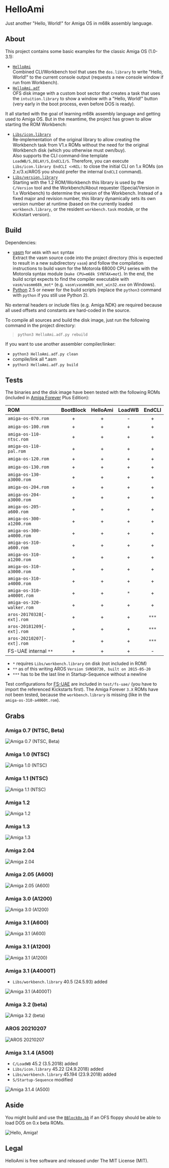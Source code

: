 HelloAmi
========

Just another "Hello, World!" for Amiga OS in m68k assembly language.


About
-----

This project contains some basic examples for the classic Amiga OS (1.0-3.1):

- [`HelloAmi`](HelloAmi.asm)  
  Combined CLI/Workbench tool that uses the `dos.library`
  to write "Hello, World!" to the current console output
  (requests a new console window if run from Workbench).
- [`HelloAmi.adf`](HelloAmi.adf.asm)  
  OFS disk image with a custom boot sector that creates a task that
  uses the `intuition.library` to show a window with a "Hello, World!"
  button (very early in the boot process, even before DOS is ready).

It all started with the goal of learning m68k assembly language
and getting used to Amiga OS. But in the meantime, the
project has grown to allow starting the ROM Workbench:

- [`Libs/icon.library`](Libs/icon.library.asm)  
  Re-implementation of the original library to allow creating the Workbench
  task from V1.x ROMs without the need for the original Workbench disk
  (which you otherwise must own/buy).  
  Also supports the CLI command-line template `LoadWB/S,DELAY/S,EndCLI/S`.
  Therefore, you can execute `Libs/icon.library EndCLI <>NIL:`
  to close the initial CLI on 1.x ROMs
  (on 2.x/3.x/AROS you should prefer the internal `EndCLI` command).
- [`Libs/version.library`](Libs/version.library.asm)  
  Starting with the 1.2 ROM/Workbench this library is used by the `C/Version`
  tool and the Workbench/About requester (Special/Version in 1.x Workbench)
  to determine the version of the Workbench. Instead of a fixed major and
  revision number, this library dynamically sets its own version number at
  runtime (based on the currently loaded `workbench.library`, or the
  resident `workbench.task` module, or the Kickstart version).


Build
-----

Dependencies:

- [vasm](http://sun.hasenbraten.de/vasm/) for `m68k` with `mot` syntax  
  Extract the vasm source code into the project directory (this is expected
  to result in a new subdirectory `vasm`) and follow the compilation
  instructions to build vasm for the Motorola 68000 CPU series with
  the Motorola syntax module (`make CPU=m68k SYNTAX=mot`). In the end,
  the build script expects to find the compiler executable with
  `vasm/vasmm68k_mot*` (e.g. `vasm\vasmm68k_mot_win32.exe` on Windows).
- [Python](https://www.python.org/) 2.5 or newer for the build scripts
  (replace the `python3` command with `python` if you still use Python 2).

No external headers or include files (e.g. Amiga NDK) are required
because all used offsets and constants are hard-coded in the source.

To compile all sources and build the disk image, just
run the following command in the project directory:

> `python3 HelloAmi.adf.py rebuild`

If you want to use another assembler compiler/linker:

- `python3 HelloAmi.adf.py clean`
- compile/link all *.asm
- `python3 HelloAmi.adf.py build`


Tests
-----

The binaries and the disk image have been tested with the following ROMs
(included in [Amiga Forever](https://www.amigaforever.com/) Plus Edition):

| ROM                       | BootBlock | HelloAmi | LoadWB | EndCLI |
|:--------------------------|:---------:|:--------:|:------:|:------:|
| `amiga-os-070.rom`        |     +     |    +     |   -    |   +    |
| `amiga-os-100.rom`        |     +     |    +     |   +    |   +    |
| `amiga-os-110-ntsc.rom`   |     +     |    +     |   +    |   +    |
| `amiga-os-110-pal.rom`    |     +     |    +     |   +    |   +    |
| `amiga-os-120.rom`        |     +     |    +     |   +    |   +    |
| `amiga-os-130.rom`        |     +     |    +     |   +    |   +    |
| `amiga-os-130-a3000.rom`  |     +     |    +     |   +    |   +    |
| `amiga-os-204.rom`        |     +     |    +     |   +    |   +    |
| `amiga-os-204-a3000.rom`  |     +     |    +     |   +    |   +    |
| `amiga-os-205-a600.rom`   |     +     |    +     |   +    |   +    |
| `amiga-os-300-a1200.rom`  |     +     |    +     |   +    |   +    |
| `amiga-os-300-a4000.rom`  |     +     |    +     |   +    |   +    |
| `amiga-os-310-a600.rom`   |     +     |    +     |   +    |   +    |
| `amiga-os-310-a1200.rom`  |     +     |    +     |   +    |   +    |
| `amiga-os-310-a3000.rom`  |     +     |    +     |   +    |   +    |
| `amiga-os-310-a4000.rom`  |     +     |    +     |   +    |   +    |
| `amiga-os-310-a4000t.rom` |     +     |    +     |  `*`   |   +    |
| `amiga-os-320-walker.rom` |     +     |    +     |   +    |   +    |
| `aros-20170328[-ext].rom` |     +     |    +     |   +    | `***`  |
| `aros-20181209[-ext].rom` |     +     |    +     |   +    | `***`  |
| `aros-20210207[-ext].rom` |     +     |    +     |   +    | `***`  |
| FS-UAE internal `**`      |     +     |    +     |   +    |   -    |

- `*` requires `Libs/workbench.library` on disk (not included in ROM)
- `**` as of this writing AROS `Version SVN50730, built on 2015-05-20`
- `***` has to be the last line in Startup-Sequence without a newline

Test configurations for [FS-UAE](https://fs-uae.net/) are included in
`test/fs-uae/` (you have to import the referenced Kickstarts first).
The Amiga Forever `3.X` ROMs have not been tested, because the
`workbench.library` is missing (like in the `amiga-os-310-a4000t.rom`).


Grabs
-----

### Amiga 0.7 (NTSC, Beta)

![Amiga 0.7 (NTSC, Beta)](test/fs-uae/H/HelloAmi-amiga-os-070.png)

### Amiga 1.0 (NTSC)

![Amiga 1.0 (NTSC)](test/fs-uae/H/HelloAmi-amiga-os-100.png)

### Amiga 1.1 (NTSC)

![Amiga 1.1 (NTSC)](test/fs-uae/H/HelloAmi-amiga-os-110-ntsc.png)

### Amiga 1.2

![Amiga 1.2](test/fs-uae/H/HelloAmi-amiga-os-120.png)

### Amiga 1.3

![Amiga 1.3](test/fs-uae/H/HelloAmi-amiga-os-130.png)

### Amiga 2.04  

![Amiga 2.04](test/fs-uae/H/HelloAmi-amiga-os-204.png)

### Amiga 2.05 (A600)

![Amiga 2.05 (A600)](test/fs-uae/H/HelloAmi-amiga-os-205-a600.png)

### Amiga 3.0 (A1200)

![Amiga 3.0 (A1200)](test/fs-uae/H/HelloAmi-amiga-os-300-a1200.png)

### Amiga 3.1 (A600)

![Amiga 3.1 (A600)](test/fs-uae/H/HelloAmi-amiga-os-310-a600.png)

### Amiga 3.1 (A1200)

![Amiga 3.1 (A1200)](test/fs-uae/H/HelloAmi-amiga-os-310-a1200.png)

### Amiga 3.1 (A4000T)

- `Libs/workbench.library` 40.5 (24.5.93) added

[//]: # (HelloAmi-amiga-os-310-a4000t)
![Amiga 3.1 (A4000T)](test/fs-uae/H/HelloAmi-amiga-os-310-a4000t.png)

### Amiga 3.2 (beta)

![Amiga 3.2 (beta)](test/fs-uae/H/HelloAmi-amiga-os-320-walker.png)

### AROS 20210207

![AROS 20210207](test/fs-uae/H/HelloAmi-aros-20210207.png)

### Amiga 3.1.4 (A500)

- `C/LoadWB` 45.2 (3.5.2018) added
- `Libs/icon.library` 45.22 (24.9.2018) added
- `Libs/workbench.library` 45.194 (23.9.2018) added
- `S/Startup-Sequence` modified

[//]: # (HelloAmi-kick.a500.46.143)
![Amiga 3.1.4 (A500)](test/fs-uae/H/HelloAmi-kick.a500.46.143.png)


Aside
-----

You might build and use the [`BBlock0x.bb`](BBlock0x.bb.asm)
if an OFS floppy should be able to load DOS on 0.x beta ROMs.

![Hello, Amiga!](README.png)


Legal
-----

HelloAmi is free software and released under The MIT License (MIT).

